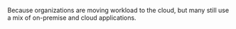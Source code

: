 Because organizations are moving workload to the cloud, but many still use a mix of on-premise and cloud applications.